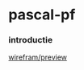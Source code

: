 # pascal-pf
### introductie


[wirefram/preview](https://xd.adobe.com/view/bc613a17-2d19-4d30-7528-a784a6a7bb2c-ca50/)
